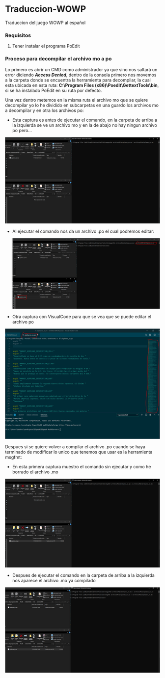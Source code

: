 # Traduccion-WOWP
Traduccion del juego WOWP al español
### Requisitos

1. Tener instalar el programa PoEdit

### Proceso para decompilar el archivo mo a po

Lo primero es abrir un CMD como administrador ya que sino nos saltará un error diciendo ***Access Denied***, dentro de la consola primero nos movemos a la carpeta donde se encuentra la herramienta para decompilar, la cual esta ubicada en esta ruta: **C:\Program Files (x86)\Poedit\GettextTools\bin**, si se ha instalado PoEdit en su ruta por defecto.

Una vez dentro metemos en la misma ruta el archivo mo que se quiere decompilar yo lo he dividido en subcarpetas en una guardo los archivos mo a decompilar y en otra los archivos po:

- Esta captura es antes de ejecutar el comando, en la carpeta de arriba a la izquierda se ve un archivo mo y en la de abajo no hay ningun archivo po pero...

![Primera imagen de la decompilacion](imgs/captura1.PNG)

- Al ejecutar el comando nos da un archivo .po el cual podremos editar:

  ![Segunda imagen de la decompilacion](imgs/captura2.PNG)

- Otra captura con VisualCode para que se vea que se puede editar el archivo po

![Tercera imagen de la decompilacion](imgs/Captura3.PNG)

Despues si se quiere volver a compilar el archivo .po cuando se haya terminado de modificar lo unico que tenemos que usar es la herramienta msgfmt:

- En esta primera captura muestro el comando sin ejecutar y como he borrado el archivo .mo
  
![Primera imagen de la compilacion](imgs/captura4.PNG)

- Despues de ejecutar el comando en la carpeta de arriba a la izquierda nos aparece el archivo .mo ya compilado

![Segunda imagen de la compilacion](imgs/captura5.PNG)
